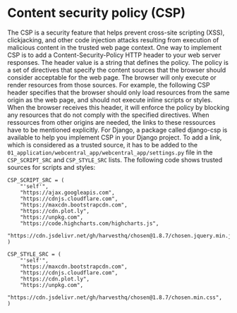 # Content security policy (CSP)
The CSP is a security feature that helps prevent cross-site scripting (XSS), clickjacking, and other code injection attacks resulting from execution of malicious content in the trusted web page context.
One way to implement CSP is to add a Content-Security-Policy HTTP header to your web server responses. The header value is a string that defines the policy. The policy is a set of directives that specify the content sources that the browser should consider acceptable for the web page. The browser will only execute or render resources from those sources.
For example, the following CSP header specifies that the browser should only load resources from the same origin as the web page, and should not execute inline scripts or styles.
When the browser receives this header, it will enforce the policy by blocking any resources that do not comply with the specified directives.
When ressources from other origins are needed, the links to these ressources have to be mentioned explicitly.
For Django, a package called django-csp is available to help you implement CSP in your Django project. To add a link, which is considered as a trusted source, it has to be added to the `01_application/webcentral_app/webcentral_app/settings.py` file in the `CSP_SCRIPT_SRC` and `CSP_STYLE_SRC` lists.
The following code shows trusted sources for scripts and styles:
```
CSP_SCRIPT_SRC = (
    "'self'",
    "https://ajax.googleapis.com",
    "https://cdnjs.cloudflare.com",
    "https://maxcdn.bootstrapcdn.com",
    "https://cdn.plot.ly",
    "https://unpkg.com",
    "https://code.highcharts.com/highcharts.js",
    "https://cdn.jsdelivr.net/gh/harvesthq/chosen@1.8.7/chosen.jquery.min.js",
)

CSP_STYLE_SRC = (
    "'self'",
    "https://maxcdn.bootstrapcdn.com",
    "https://cdnjs.cloudflare.com",
    "https://cdn.plot.ly",
    "https://unpkg.com",
    "https://cdn.jsdelivr.net/gh/harvesthq/chosen@1.8.7/chosen.min.css",
)
```
